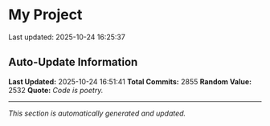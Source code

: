 # My Project


Last updated: 2025-10-24 16:25:37














































































































































































































































































































































































































































































































































































































































































































































































































































































































































































































































































































































































































































































































































































































































































































































































































































































































































































































































































































































































































































































































































































































































































































































































































































































































































































































































































































































































































































































































































































































































































































































































































































































































































































## Auto-Update Information

**Last Updated:** 2025-10-24 16:51:41
**Total Commits:** 2855
**Random Value:** 2532
**Quote:** _Code is poetry._

---
_This section is automatically generated and updated._